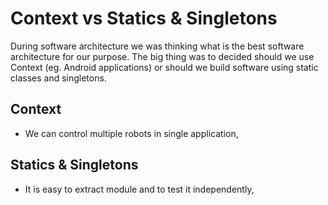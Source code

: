 # Context vs Statics & Singletons
During software architecture we was thinking what is the best software architecture for our purpose. The big thing
was to decided should we use Context (eg. Android applications) or should we build software using static classes
and singletons.

## Context
- We can control multiple robots in single application,

## Statics & Singletons
- It is easy to extract module and to test it independently,